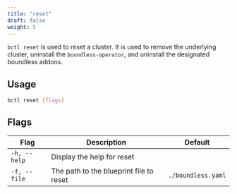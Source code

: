 ```yaml
---
title: "reset"
draft: false
weight: 5
---
```


`bctl reset` is used to reset a cluster. It is used to remove the underlying cluster, uninstall the `boundless-operator`, and uninstall the designated boundless addons.

## Usage

```bash
bctl reset [flags]
```

## Flags

| Flag | Description | Default |
| ---- | ----------- | ------- |
| `-h, --help` | Display the help for reset |
| `-f, --file` | The path to the blueprint file to reset | `./boundless.yaml` |
